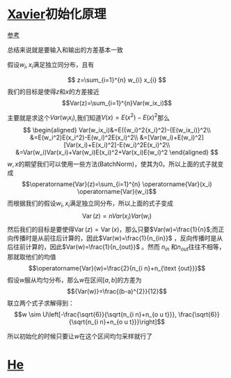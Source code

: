 # [Xavier](http://proceedings.mlr.press/v9/glorot10a/glorot10a.pdf)初始化原理
[参考](https://zhuanlan.zhihu.com/p/27919794)

总结来说就是要输入和输出的方差基本一致

假设$w_i,x_i$满足独立同分布，且有

$$
z=\sum_{i=1}^{n} w_{i} x_{i}
$$
我们的目标是使得$z$和$x$的方差接近
$$Var(z)=\sum_{i=1}^{n}Var(w_ix_i)$$

主要就是求这个$Var(w_ix_i)$,我们知道$V(x)=E(x^2)-{E(x)}^2$那么
$$
\begin{aligned}
Var(w_ix_i)&=E({w_i}^2{x_i}^2)-{E(w_ix_i)}^2\\
&=E(w_i^2)E(x_i^2)-E(w_i)^2E(x_i)^2\\
&=[Var(w_i)+E(w_i)^2][Var(x_i)+E(x_i)^2]-E(w_i)^2E(x_i)^2\\
&=Var(w_i)Var(x_i)+Var(w_i)E(x_i)^2+Var(x_i)E(w_i)^2
\end{aligned}
$$
$w,x$的期望我们可以使用一些方法(BatchNorm)，使其为0。所以上面的式子就变成
$$\operatorname{Var}(z)=\sum_{i=1}^{n} \operatorname{Var}(x_i) \operatorname{Var}(w_i)$$
而根据我们的假设$w_i,x_i$满足独立同分布，所以上面的式子变成
$$\operatorname{Var}(z)=nVar(x_i)Var(w_i)$$
然后我们的目标是要使得$\operatorname{Var}(z)=\operatorname{Var}(x)$，那么只要$Var(w)=\frac{1}{n}$;而正向传播时是从前往后计算的，因此$Var(w)=\frac{1}{n_{in}}$ ，反向传播时是从后往前计算的，因此$Var(w)=\frac{1}{n_{out}}$ 。然而 $n_{in}$ 和$n_{out}$往往不相等，那就取他们的均值
$$\operatorname{Var}(w)=\frac{2}{n_{i n}+n_{\text {out}}}$$
假设$w$服从均匀分布，那么$w$在区间$[a,b]$的方差为
$${Var(w)}=\frac{(b-a)^{2}}{12}$$
联立两个式子求解得到：
$$w \sim U\left[-\frac{\sqrt{6}}{\sqrt{n_{i n}+n_{o u t}}}, \frac{\sqrt{6}}{\sqrt{n_{i n}+n_{o u t}}}\right]$$

所以初始化的时候只要让$w$在这个区间均匀采样就行了

# [He]()